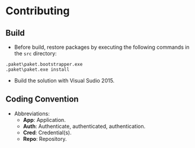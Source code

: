 # Contributing
## Build
- Before build, restore packages by executing the following commands in the `src` directory:

```
.paket\paket.bootstrapper.exe
.paket\paket.exe install
```

- Build the solution with Visual Sudio 2015.

## Coding Convention
- Abbreviations:
    - **App**: Application.
    - **Auth**: Authenticate, authenticated, authentication.
    - **Cred**: Credential(s).
    - **Repo**: Repository.

